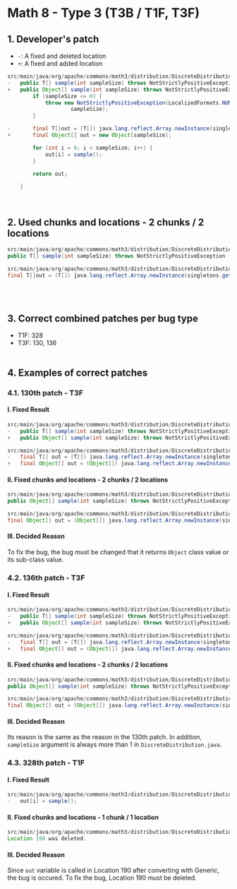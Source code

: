 # Math 8 - Type 3 (T3B / T1F, T3F)

## 1. Developer's patch
* `-`: A fixed and deleted location
* `+`: A fixed and added location
```java
src/main/java/org/apache/commons/math3/distribution/DiscreteDistribution.java: 181-195
-   public T[] sample(int sampleSize) throws NotStrictlyPositiveException {
+   public Object[] sample(int sampleSize) throws NotStrictlyPositiveException {
        if (sampleSize <= 0) {
            throw new NotStrictlyPositiveException(LocalizedFormats.NUMBER_OF_SAMPLES,
                    sampleSize);
        }

-       final T[]out = (T[]) java.lang.reflect.Array.newInstance(singletons.get(0).getClass(), sampleSize);
+       final Object[] out = new Object[sampleSize];

        for (int i = 0; i < sampleSize; i++) {
            out[i] = sample();
        }

        return out;

    }
```
<br>

## 2. Used chunks and locations - 2 chunks / 2 locations
```java
src/main/java/org/apache/commons/math3/distribution/DiscreteDistribution.java: 181
public T[] sample(int sampleSize) throws NotStrictlyPositiveException {
```

```java
src/main/java/org/apache/commons/math3/distribution/DiscreteDistribution.java: 187
final T[]out = (T[]) java.lang.reflect.Array.newInstance(singletons.get(0).getClass(), sampleSize);
```
<br><br>

## 3. Correct combined patches per bug type
* T1F: 328
* T3F: 130, 136
<br><br>

## 4. Examples of correct patches
### 4.1. 130th patch - T3F
#### I. Fixed Result
```java
src/main/java/org/apache/commons/math3/distribution/DiscreteDistribution.java: 181
-   public T[] sample(int sampleSize) throws NotStrictlyPositiveException {
+   public Object[] sample(int sampleSize) throws NotStrictlyPositiveException {
```

```java
src/main/java/org/apache/commons/math3/distribution/DiscreteDistribution.java: 188
-   final T[] out = (T[]) java.lang.reflect.Array.newInstance(singletons.get(0).getClass(), sampleSize);
+   final Object[] out = (Object[]) java.lang.reflect.Array.newInstance(singletons.get(sampleSize).getClass(), sampleSize);
```

#### II. Fixed chunks and locations - 2 chunks / 2 locations
```java
src/main/java/org/apache/commons/math3/distribution/DiscreteDistribution.java: 181
public Object[] sample(int sampleSize) throws NotStrictlyPositiveException {
```

```java
src/main/java/org/apache/commons/math3/distribution/DiscreteDistribution.java: 188
final Object[] out = (Object[]) java.lang.reflect.Array.newInstance(singletons.get(sampleSize).getClass(), sampleSize);
```

#### III. Decided Reason
To fix the bug, the bug must be changed that it returns ```Object``` class value or its sub-class value.
<br>

### 4.2. 136th patch - T3F
#### I. Fixed Result
```java
src/main/java/org/apache/commons/math3/distribution/DiscreteDistribution.java: 181
-   public T[] sample(int sampleSize) throws NotStrictlyPositiveException {
+   public Object[] sample(int sampleSize) throws NotStrictlyPositiveException {
```

```java
src/main/java/org/apache/commons/math3/distribution/DiscreteDistribution.java: 188
-   final T[] out = (T[]) java.lang.reflect.Array.newInstance(singletons.get(0).getClass(), sampleSize);
+   final Object[] out = (Object[]) java.lang.reflect.Array.newInstance(singletons.get(1).getClass(), sampleSize);
```

#### II. Fixed chunks and locations - 2 chunks / 2 locations
```java
src/main/java/org/apache/commons/math3/distribution/DiscreteDistribution.java: 181
public Object[] sample(int sampleSize) throws NotStrictlyPositiveException {
```

```java
src/main/java/org/apache/commons/math3/distribution/DiscreteDistribution.java: 188
final Object[] out = (Object[]) java.lang.reflect.Array.newInstance(singletons.get(1).getClass(), sampleSize);
```

#### III. Decided Reason
Its reason is the same as the reason in the 130th patch. In addition, ```sampleSize``` argument is always more than 1 in ```DiscreteDistribution.java```.
<br>

### 4.3. 328th patch - T1F
#### I. Fixed Result
```java
src/main/java/org/apache/commons/math3/distribution/DiscreteDistribution.java: 190
-   out[i] = sample();
```

#### II. Fixed chunks and locations - 1 chunk / 1 location
```java
src/main/java/org/apache/commons/math3/distribution/DiscreteDistribution.java: 190
Location 190 was deleted.
```

#### III. Decided Reason
Since ```out``` variable is called in Location 190 after converting with Generic, the bug is occured. To fix the bug, Location 190 must be deleted.
<br><br>